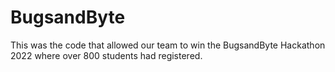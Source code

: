 # BugsandByte

This was the code that allowed our team to win the BugsandByte Hackathon 2022 where over 800 students had registered.
